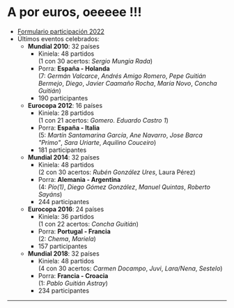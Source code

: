 # A por euros, oeeeee !!!
- [Formulario participación 2022](https://docs.google.com/forms/d/e/1FAIpQLSf4IL-8piPTv2mk3eZRv8ybTWkJXW0aL4-6XjX2crJjcds5uQ/viewform)
- Últimos eventos celebrados:
  - **Mundial 2010**: 32 países 
    - Kiniela: 48 partidos  
      (1 con 30 acertos: _Sergio Mungia Rada_)
    - Porra:   **España - Holanda**  
      (7: _Germán Valcarce_, _Andrés Amigo Romero_, _Pepe Guitián Bermejo_, _Diego_, _Javier Caamaño Rocha_, _María Novo_, _Concha Guitián_)
    - 190 participantes
  - **Eurocopa 2012**: 16 países
    - Kiniela: 28 partidos  
      (1 con 21 acertos: _Gomero. Eduardo Castro 1_)
    - Porra:   **España - Italia**  
      (5: _Martín Santamarina García_, _Ane Navarro_, _Jose Barca "Primo"_, _Sara Uriarte_, _Aquilino Couceiro_)
    - 181 participantes
  - **Mundial 2014**: 32 países
    - Kiniela: 48 partidos  
      (2 con 30 acertos: _Rubén González Ures_, Laura Pérez) 
    - Porra:   **Alemania - Argentina**  
      (4: _Pío(1)_, _Diego Gómez González_, _Manuel Quintas_, _Roberto Sayáns_) 
    - 244 participantes
  - **Eurocopa 2016**: 24 países
    - Kiniela: 36 partidos  
      (1 con 22 acertos: _Concha Guitián_)
    - Porra:   **Portugal - Francia**  
      (2: _Chema_, _Mariela_) 
    - 157 participantes
  - **Mundial 2018**: 32 países
    - Kiniela: 48 partidos  
      (4 con 30 acertos: _Carmen Docampo_, _Juvi_, _Lara/Nena_, _Sestelo_) 
    - Porra:   **Francia - Croacia**  
      (1: _Pablo Guitián Astray_)
    - 234 participantes

_________________

